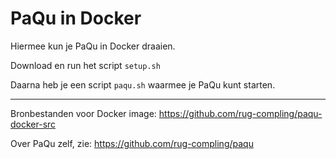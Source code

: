 # PaQu in Docker #

Hiermee kun je PaQu in Docker draaien.

Download en run het script `setup.sh`

Daarna heb je een script `paqu.sh` waarmee je PaQu kunt starten.

* * * * *

Bronbestanden voor Docker image:
https://github.com/rug-compling/paqu-docker-src

Over PaQu zelf, zie:
https://github.com/rug-compling/paqu

